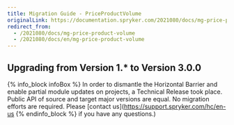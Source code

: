 ```yaml
---
title: Migration Guide - PriceProductVolume
originalLink: https://documentation.spryker.com/2021080/docs/mg-price-product-volume
redirect_from:
  - /2021080/docs/mg-price-product-volume
  - /2021080/docs/en/mg-price-product-volume
---
```


## Upgrading from Version 1.* to Version 3.0.0

{% info_block infoBox %}
In order to dismantle the Horizontal Barrier and enable partial module updates on projects, a Technical Release took place. Public API of source and target major versions are equal. No migration efforts are required. Please [contact us](https://support.spryker.com/hc/en-us
{% endinfo_block %} if you have any questions.)
